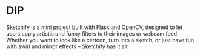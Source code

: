 # DIP
Sketchify is a mini project built with Flask and OpenCV, designed to let users apply artistic and funny filters to their images or webcam feed. Whether you want to look like a cartoon, turn into a sketch, or just have fun with swirl and mirror effects – Sketchify has it all!
